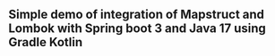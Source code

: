 ## Simple demo of integration of Mapstruct and Lombok with Spring boot 3 and Java 17 using Gradle Kotlin